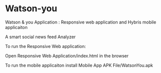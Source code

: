 # Watson-you
Watson & you Application : Responsive web application and Hybris mobile applicaiton

A smart social news feed Analyzer

To run the Responsive Web application:

Open Responsive Web Application/index.html in the browser

To run the mobile applicaiton install  Mobile App APK File/WatsonYou.apk


